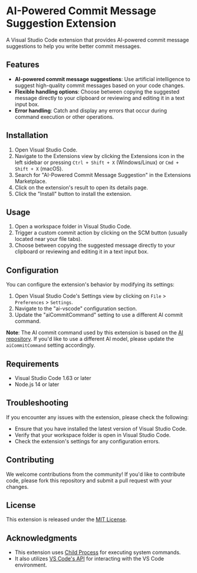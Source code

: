**AI-Powered Commit Message Suggestion Extension**
=====

A Visual Studio Code extension that provides AI-powered commit message suggestions to help you write better commit messages.

**Features**
------------

*   **AI-powered commit message suggestions**: Use artificial intelligence to suggest high-quality commit messages based on your code changes.
*   **Flexible handling options**: Choose between copying the suggested message directly to your clipboard or reviewing and editing it in a text input box.
*   **Error handling**: Catch and display any errors that occur during command execution or other operations.

**Installation**
---------------

1.  Open Visual Studio Code.
2.  Navigate to the Extensions view by clicking the Extensions icon in the left sidebar or pressing `Ctrl + Shift + X` (Windows/Linux) or `Cmd + Shift + X` (macOS).
3.  Search for "AI-Powered Commit Message Suggestion" in the Extensions Marketplace.
4.  Click on the extension's result to open its details page.
5.  Click the "Install" button to install the extension.

**Usage**
----------

1.  Open a workspace folder in Visual Studio Code.
2.  Trigger a custom commit action by clicking on the SCM button (usually located near your file tabs).
3.  Choose between copying the suggested message directly to your clipboard or reviewing and editing it in a text input box.

**Configuration**
-----------------

You can configure the extension's behavior by modifying its settings:

1.  Open Visual Studio Code's Settings view by clicking on `File` > `Preferences` > `Settings`.
2.  Navigate to the "ai-vscode" configuration section.
3.  Update the "aiCommitCommand" setting to use a different AI commit command.

**Note**: The AI commit command used by this extension is based on the [AI repository](https://github.com/tugapse/ai). If you'd like to use a different AI model, please update the `aiCommitCommand` setting accordingly.

**Requirements**
---------------

*   Visual Studio Code 1.63 or later
*   Node.js 14 or later

**Troubleshooting**
-------------------

If you encounter any issues with the extension, please check the following:

*   Ensure that you have installed the latest version of Visual Studio Code.
*   Verify that your workspace folder is open in Visual Studio Code.
*   Check the extension's settings for any configuration errors.

**Contributing**
---------------

We welcome contributions from the community! If you'd like to contribute code, please fork this repository and submit a pull request with your changes.

**License**
----------

This extension is released under the [MIT License](https://opensource.org/licenses/MIT).

**Acknowledgments**
------------------

*   This extension uses [Child Process](https://nodejs.org/api/child_process.html) for executing system commands.
*   It also utilizes [VS Code's API](https://code.visualstudio.com/docs/extensionAPI) for interacting with the VS Code environment.
